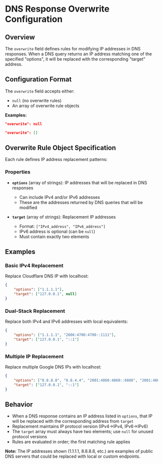 # DNS Response Overwrite Configuration

## Overview

The `overwrite` field defines rules for modifying IP addresses in DNS responses. When a DNS query returns an IP address matching one of the specified "options", it will be replaced with the corresponding "target" address.

## Configuration Format

The `overwrite` field accepts either:

- `null` (no overwrite rules)
- An array of overwrite rule objects

**Examples:**

```json
"overwrite": null
```

```json
"overwrite": []
```

## Overwrite Rule Object Specification

Each rule defines IP address replacement patterns:

### Properties

- **`options`** (array of strings): IP addresses that will be replaced in DNS responses
  - Can include IPv4 and/or IPv6 addresses
  - These are the addresses returned by DNS queries that will be modified

- **`target`** (array of strings): Replacement IP addresses
  - Format: `["IPv4_address", "IPv6_address"]`
  - IPv6 address is optional (can be `null`)
  - Must contain exactly two elements

## Examples

### Basic IPv4 Replacement

Replace Cloudflare DNS IP with localhost:

```json
{
    "options": ["1.1.1.1"],
    "target": ["127.0.0.1", null]
}
```

### Dual-Stack Replacement

Replace both IPv4 and IPv6 addresses with local equivalents:

```json
{
    "options": ["1.1.1.1", "2606:4700:4700::1111"],
    "target": ["127.0.0.1", "::1"]
}
```

### Multiple IP Replacement

Replace multiple Google DNS IPs with localhost:

```json
{
    "options": ["8.8.8.8", "8.8.4.4", "2001:4860:4860::8888", "2001:4860:4860::8844"],
    "target": ["127.0.0.1", "::1"]
}
```

## Behavior

- When a DNS response contains an IP address listed in `options`, that IP will be replaced with the corresponding address from `target`
- Replacement maintains IP protocol version (IPv4→IPv4, IPv6→IPv6)
- The `target` array must always have two elements; use `null` for unused protocol versions
- Rules are evaluated in order; the first matching rule applies

**Note:** The IP addresses shown (1.1.1.1, 8.8.8.8, etc.) are examples of public DNS servers that could be replaced with local or custom endpoints.
